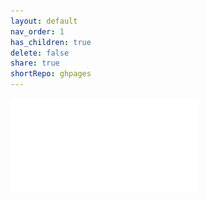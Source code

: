 ```yaml
---  
layout: default    
nav_order: 1    
has_children: true  
delete: false  
share: true    
shortRepo: ghpages  
---  
```

  
  
![](./Attachments/Git.pdf)